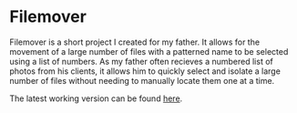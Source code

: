 # Filemover 
 
Filemover is a short project I created for my father. It allows for the movement of a large number of files with a patterned name to be selected using a list of numbers. As my father often recieves a numbered list of photos from his clients, it allows him to quickly select and isolate a large number of files without needing to manually locate them one at a time. 
 
The latest working version can be found [here](https://github.com/wille179/File_Mover/tree/master/out/artifacts).  